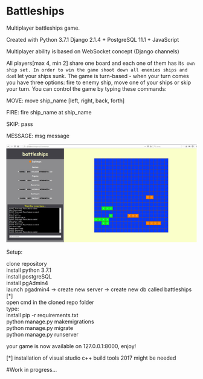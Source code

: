 # Battleships
Multiplayer battleships game.

Created with Python 3.7.1 Django 2.1.4 + PostgreSQL 11.1 + JavaScript

Multiplayer ability is based on WebSocket concept (Django channels)

All players[max 4, min 2] share one board and each one of them has it`s own ship set.
In order to win the game shoot down all enemies ships and don`t let your ships sunk.
The game is turn-based - when your turn comes you have three options: fire to enemy ship, move one of your ships or skip your turn.
You can control the game by typing these commands:

MOVE:
move ship_name [left, right, back, forth]

FIRE:
fire ship_name at ship_name

SKIP:
pass

MESSAGE:
msg message



<div align="center">
    <img src="/screenshot.jpg"</img> 
</div>




Setup:


clone repository  
install python 3.7.1  
install postgreSQL  
install pgAdmin4  
launch pgadmin4 -> create new server -> create new db called battleships  
[*]  
open cmd in the cloned repo folder  
type:  
install pip -r requirements.txt  
python manage.py makemigrations  
python manage.py migrate  
python manage.py runserver  

your game is now available on 127.0.0.1:8000, enjoy!  

[*] installation of visual studio c++ build tools 2017 might be needed  




#Work in progress...  
